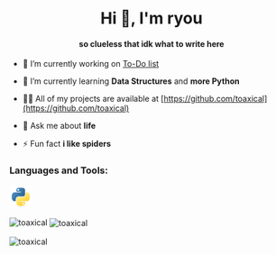 <h1 align="center">Hi 👋, I'm ryou</h1>
<h4 align="center">so clueless that idk what to write here</h4>

- 🔭 I’m currently working on [To-Do list](https://github.com/toaxical/To-Do)

- 🌱 I’m currently learning **Data Structures** and **more Python**

- 👨‍💻 All of my projects are available at [https://github.com/toaxical](https://github.com/toaxical)

- 💬 Ask me about **life**

- ⚡ Fun fact **i like spiders**

<p align="left">
</p>

<h3 align="left">Languages and Tools:</h3>
<p align="left"> <a href="https://www.python.org" target="_blank" rel="noreferrer"> <img src="https://raw.githubusercontent.com/devicons/devicon/master/icons/python/python-original.svg" alt="python" width="40" height="40"/> </a> </p>

<p><img align="left" src="https://github-readme-stats.vercel.app/api/top-langs?username=toaxical&show_icons=true&theme=tokyonight&locale=en&layout=compact" alt="toaxical" /></p>

<p>&nbsp;<img align="center" src="https://github-readme-stats.vercel.app/api?username=toaxical&show_icons=true&theme=dark&locale=en" alt="toaxical" /></p>

<p><img align="center" src="https://github-readme-streak-stats.herokuapp.com/?user=toaxical&theme=dark" alt="toaxical" /></p>
